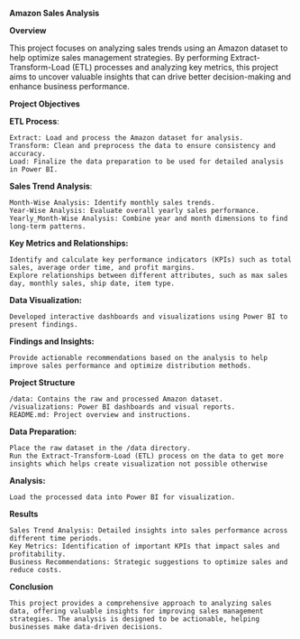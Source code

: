 **Amazon Sales Analysis**

**Overview**

This project focuses on analyzing sales trends using an Amazon dataset to help optimize sales management strategies. By performing Extract-Transform-Load (ETL) processes and analyzing key metrics, this project aims to uncover valuable insights that can drive better decision-making and enhance business performance.

**Project Objectives**

  **ETL Process**:

    Extract: Load and process the Amazon dataset for analysis.
    Transform: Clean and preprocess the data to ensure consistency and accuracy.
    Load: Finalize the data preparation to be used for detailed analysis in Power BI.

  **Sales Trend Analysis**:

    Month-Wise Analysis: Identify monthly sales trends.
    Year-Wise Analysis: Evaluate overall yearly sales performance.
    Yearly_Month-Wise Analysis: Combine year and month dimensions to find long-term patterns.

  **Key Metrics and Relationships:**

    Identify and calculate key performance indicators (KPIs) such as total sales, average order time, and profit margins.
    Explore relationships between different attributes, such as max sales day, monthly sales, ship date, item type.

  **Data Visualization:**

    Developed interactive dashboards and visualizations using Power BI to present findings.

 **Findings and Insights:**

    Provide actionable recommendations based on the analysis to help improve sales performance and optimize distribution methods.

**Project Structure**

    /data: Contains the raw and processed Amazon dataset.
    /visualizations: Power BI dashboards and visual reports.
    README.md: Project overview and instructions.
    
**Data Preparation:**

    Place the raw dataset in the /data directory.
    Run the Extract-Transform-Load (ETL) process on the data to get more insights which helps create visualization not possible otherwise
    
**Analysis:**

    Load the processed data into Power BI for visualization.

**Results**

    Sales Trend Analysis: Detailed insights into sales performance across different time periods.
    Key Metrics: Identification of important KPIs that impact sales and profitability.
    Business Recommendations: Strategic suggestions to optimize sales and reduce costs.
    
**Conclusion**

    This project provides a comprehensive approach to analyzing sales data, offering valuable insights for improving sales management strategies. The analysis is designed to be actionable, helping businesses make data-driven decisions.
